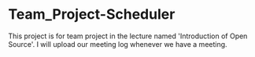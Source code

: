 # Team_Project-Scheduler
This project is for team project in the lecture named 'Introduction of Open Source'. I will upload our meeting log whenever we have a meeting.

